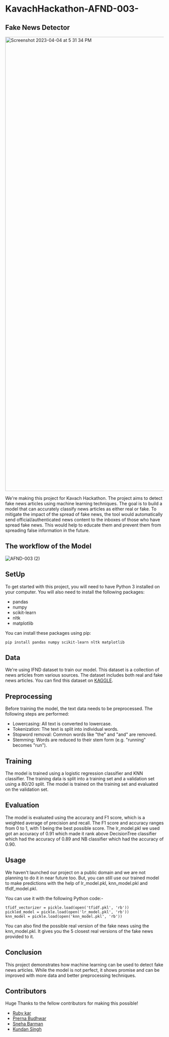 # KavachHackathon-AFND-003-
## Fake News Detector

<img width="1438" alt="Screenshot 2023-04-04 at 5 31 34 PM" src="https://user-images.githubusercontent.com/94167646/229860356-a7818b07-f243-4738-935a-e0ee50b43778.png">

We're making this project for Kavach Hackathon.
The project aims to detect fake news articles using machine learning techniques. The goal is to build a model that can accurately classify news articles as either real or fake. To mitigate the impact of the spread of fake news, the tool would automatically send official/authenticated news content to the inboxes of those who have spread fake news. This would help to educate them and prevent them from spreading false information in the future.

## The workflow of the Model

![AFND-003 (2)](https://user-images.githubusercontent.com/49357847/230148229-ed7ecf39-74ba-4be4-8c07-421a5cd04867.png)



## SetUp

To get started with this project, you will need to have Python 3 installed on your computer. You will also need to install the following packages:

  -  pandas
  -  numpy
  -  scikit-learn
  -  nltk
  -  matplotlib

You can install these packages using pip:

```
pip install pandas numpy scikit-learn nltk matplotlib
```

## Data
We're using IFND dataset to train our model.
This dataset is a collection of news articles from various sources. The dataset includes both real and fake news articles.
You can find this dataset on [KAGGLE](https://www.kaggle.com/datasets/sonalgarg174/ifnd-dataset).

## Preprocessing
Before training the model, the text data needs to be preprocessed.
The following steps are performed:

- Lowercasing: All text is converted to lowercase.
- Tokenization: The text is split into individual words.
- Stopword removal: Common words like "the" and "and" are removed.
- Stemming: Words are reduced to their stem form (e.g. "running" becomes "run").

## Training
The model is trained using a logistic regression classifier and KNN classifier. The training data is split into a training set and a validation set using a 80/20 split. The model is trained on the training set and evaluated on the validation set.

## Evaluation
The model is evaluated using the accuracy and F1 score, which is a weighted average of precision and recall. The F1 score and accuracy ranges from 0 to 1, with 1 being the best possible score.
The lr_model.pkl we used got an accuracy of 0.91 which made it rank above DecisionTree classifier which had the accuracy of 0.89 and NB classifier which had the accuracy of 0.90.

## Usage
We haven't launched our project on a public domain and we are not planning to do it in near future too.
But, you can still use our trained model to make predictions with the help of lr_model.pkl, knn_model.pkl and tfidf_model.pkl.

You can use it with the following Python code:-
```
tfidf_vectorizer = pickle.load(open('tfidf.pkl', 'rb'))
pickled_model = pickle.load(open('lr_model.pkl', 'rb'))
knn_model = pickle.load(open('knn_model.pkl', 'rb'))
```
You can also find the possible real version of the fake news using the knn_model.pkl. It gives you the 5 closest real versions of the fake news provided to it.

## Conclusion
This project demonstrates how machine learning can be used to detect fake news articles. While the model is not perfect, it shows promise and can be improved with more data and better preprocessing techniques.

## Contributors
Huge Thanks to the fellow contributors for making this possible!

- [Ruby kar](https://github.com/rubykar)
- [Prerna Budhwar](https://github.com/prernabr)
- [Sneha Barman](https://github.com/SnehaBarman7121)
- [Kundan Singh](https://github.com/kundan1209)
